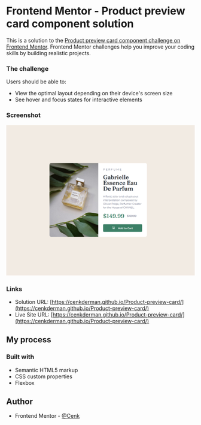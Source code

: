 # Frontend Mentor - Product preview card component solution

This is a solution to the [Product preview card component challenge on Frontend Mentor](https://www.frontendmentor.io/challenges/product-preview-card-component-GO7UmttRfa). Frontend Mentor challenges help you improve your coding skills by building realistic projects. 


### The challenge

Users should be able to:

- View the optimal layout depending on their device's screen size
- See hover and focus states for interactive elements

### Screenshot

![](./images/Product_preview_card.PNG)

### Links

- Solution URL: [https://cenkderman.github.io/Product-preview-card/](https://cenkderman.github.io/Product-preview-card/)
- Live Site URL: [https://cenkderman.github.io/Product-preview-card/](https://cenkderman.github.io/Product-preview-card/)

## My process

### Built with

- Semantic HTML5 markup
- CSS custom properties
- Flexbox
## Author
- Frontend Mentor - [@Cenk](https://www.frontendmentor.io/profile/cenkderman)
